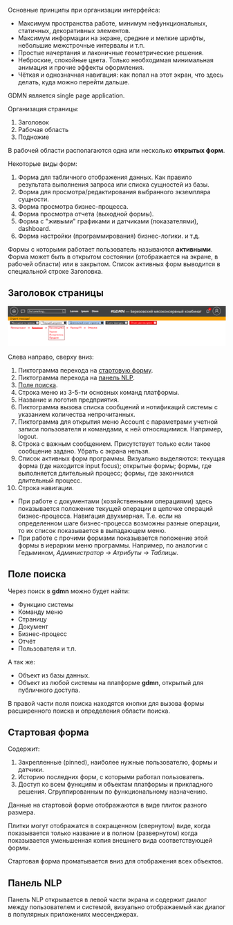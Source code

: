 Основные принципы при организации интерфейса:

* Максимум пространства работе, минимум нефункциональных, статичных, декоративных элементов.
* Максимум информации на экране, средние и мелкие шрифты, небольшие межстрочные интервалы и т.п.
* Простые начертания и лаконичные геометрические решения.
* Неброские, спокойные цвета. Только необходимая минимальная анимация и прочие эффекты оформления.
* Чёткая и однозначная навигация: как попал на этот экран, что здесь делать, куда можно перейти дальше.

GDMN является single page application.

Организация страницы:

1. Заголовок
2. Рабочая область
3. Подножие

В рабочей области располагаются одна или несколько **открытых форм**.

Некоторые виды форм:

1. Форма для табличного отображения данных. Как правило результата выполнения запроса или списка сущностей из базы.
2. Форма для просмотра/редактирования выбранного экземпляра сущности.
3. Форма просмотра бизнес-процесса.
4. Форма просмотра отчета (выходной формы).
5. Форма с "живыми" графиками и датчиками (показателями), dashboard.
6. Форма настройки (программирования) бизнес-логики.  и т.д.

Формы с которыми работает пользователь называются **активными**. Форма может быть в открытом состоянии (отображается на экране, в рабочей области) или в закрытом. Список активных форм выводится в специальной строке Заголовка.

## Заголовок страницы

![](img/todo0011.header.png)

Слева направо, сверху вниз:

1. Пиктограмма перехода на [стартовую форму](#стартовая-форма).
2. Пиктограмма перехода на [панель NLP](#панель-NLP).
3. [Поле поиска](#поле-поиска). 
4. Строка меню из 3-5-ти основных команд платформы.
5. Название и логотип предприятия.
6. Пиктограмма вызова списка сообщений и нотификаций системы с указанием количества непрочитанных.
7. Пиктограмма для открытия меню Account с параметрами учетной записи пользователя и командами, к ней относящимися. Например, logout.
8. Строка с важным сообщением. Присутствует только если такое сообщение задано. Убрать с экрана нельзя.
9. Список активных форм программы. Визуально выделяются: текущая форма (где находится input focus); открытые формы; формы, где выполняется длительный процесс; формы, где закончился длительный процесс.
10. Строка навигации. 
  * При работе с документами (хозяйственными операциями) здесь показывается положение текущей операции в цепочке операций бизнес-процесса. Навигация двухмерная. Т.е. если на определенном шаге бизнес-процесса возможны разные операции, то их список показывается в выпадающем меню.
  * При работе с прочими формами показывается положение этой формы в иерархии меню программы. Например, по аналогии с Гедымином, *Администратор → Атрибуты → Таблицы*.

## Поле поиска  

Через поиск в **gdmn** можно будет найти: 
* Функцию системы
* Команду меню
* Страницу
* Документ
* Бизнес-процесс
* Отчёт
* Пользователя и т.п.

А так же:

* Объект из базы данных.
* Объект из любой системы на платформе **gdmn**, открытый для публичного доступа.

В правой части поля поиска находятся кнопки для вызова формы расширенного поиска и определения области поиска.

## Стартовая форма

Содержит:

1. Закрепленные (pinned), наиболее нужные пользователю, формы и датчики.
2. Историю последних форм, с которыми работал пользователь.
3. Доступ ко всем функциям и объектам платформы и прикладного решения. Сгруппированным по функциональному назначению.

Данные на стартовой форме отображаются в виде плиток разного размера.

Плитки могут отображатся в сокращенном (свернутом) виде, когда показывается только название и в полном (развернутом) когда показывается уменьшенная копия внешнего вида соответствующей формы.

Стартовая форма проматывается вниз для отображения всех объектов.

## Панель NLP

Панель NLP открывается в левой части экрана и содержит диалог между пользователем и системой, визуально отображаемый как диалог в популярных приложениях мессенджерах.

